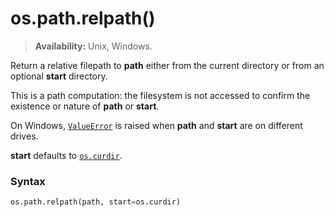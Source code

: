 # os.path.relpath()

> **Availability:** Unix, Windows.

Return a relative filepath to **path** either from the current directory or from an optional **start** directory.

This is a path computation: the filesystem is not accessed to confirm the existence or nature of **path** or **start**.

On Windows, [`ValueError`](/exceptions/ValueError.md) is raised when **path** and **start** are on different drives.

**start** defaults to [`os.curdir`](/modules/os/curdir.md).


### Syntax

```python
os.path.relpath(path, start=os.curdir)
```